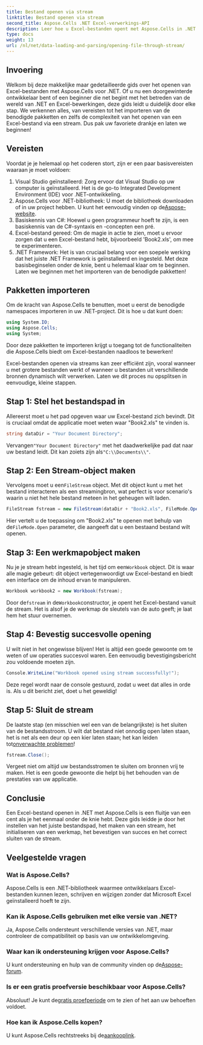 ```yaml
---
title: Bestand openen via stream
linktitle: Bestand openen via stream
second_title: Aspose.Cells .NET Excel-verwerkings-API
description: Leer hoe u Excel-bestanden opent met Aspose.Cells in .NET. Deze beginnersvriendelijke handleiding biedt stapsgewijze instructies voor efficiënte bestandsverwerking.
type: docs
weight: 13
url: /nl/net/data-loading-and-parsing/opening-file-through-stream/
---
```

## Invoering
Welkom bij deze makkelijke maar gedetailleerde gids over het openen van Excel-bestanden met Aspose.Cells voor .NET. Of u nu een doorgewinterde ontwikkelaar bent of een beginner die net begint met het betreden van de wereld van .NET en Excel-bewerkingen, deze gids leidt u duidelijk door elke stap. We verkennen alles, van vereisten tot het importeren van de benodigde pakketten en zelfs de complexiteit van het openen van een Excel-bestand via een stream. Dus pak uw favoriete drankje en laten we beginnen!
## Vereisten
Voordat je je helemaal op het coderen stort, zijn er een paar basisvereisten waaraan je moet voldoen:
1. Visual Studio geïnstalleerd: Zorg ervoor dat Visual Studio op uw computer is geïnstalleerd. Het is de go-to Integrated Development Environment (IDE) voor .NET-ontwikkeling.
2.  Aspose.Cells voor .NET-bibliotheek: U moet de bibliotheek downloaden of in uw project hebben. U kunt het eenvoudig vinden op de[Aspose-website](https://releases.aspose.com/cells/net/).
3. Basiskennis van C#: Hoewel u geen programmeur hoeft te zijn, is een basiskennis van de C#-syntaxis en -concepten een pré.
4. Excel-bestand gereed: Om de magie in actie te zien, moet u ervoor zorgen dat u een Excel-bestand hebt, bijvoorbeeld 'Book2.xls', om mee te experimenteren.
5. .NET Framework: Het is van cruciaal belang voor een soepele werking dat het juiste .NET Framework is geïnstalleerd en ingesteld.
Met deze basisbeginselen onder de knie, bent u helemaal klaar om te beginnen. Laten we beginnen met het importeren van de benodigde pakketten!
## Pakketten importeren
Om de kracht van Aspose.Cells te benutten, moet u eerst de benodigde namespaces importeren in uw .NET-project. Dit is hoe u dat kunt doen:
```csharp
using System.IO;
using Aspose.Cells;
using System;
```
Door deze pakketten te importeren krijgt u toegang tot de functionaliteiten die Aspose.Cells biedt om Excel-bestanden naadloos te bewerken!

Excel-bestanden openen via streams kan zeer efficiënt zijn, vooral wanneer u met grotere bestanden werkt of wanneer u bestanden uit verschillende bronnen dynamisch wilt verwerken. Laten we dit proces nu opsplitsen in eenvoudige, kleine stappen.
## Stap 1: Stel het bestandspad in
Allereerst moet u het pad opgeven waar uw Excel-bestand zich bevindt. Dit is cruciaal omdat de applicatie moet weten waar "Book2.xls" te vinden is.
```csharp
string dataDir = "Your Document Directory";
```
 Vervangen`"Your Document Directory"` met het daadwerkelijke pad dat naar uw bestand leidt. Dit kan zoiets zijn als`"C:\\Documents\\"`.
## Stap 2: Een Stream-object maken
 Vervolgens moet u een`FileStream` object. Met dit object kunt u met het bestand interacteren als een streamingbron, wat perfect is voor scenario's waarin u niet het hele bestand meteen in het geheugen wilt laden.
```csharp
FileStream fstream = new FileStream(dataDir + "Book2.xls", FileMode.Open);
```
 Hier vertelt u de toepassing om "Book2.xls" te openen met behulp van de`FileMode.Open` parameter, die aangeeft dat u een bestaand bestand wilt openen.
## Stap 3: Een werkmapobject maken
 Nu je je stream hebt ingesteld, is het tijd om een`Workbook` object. Dit is waar alle magie gebeurt: dit object vertegenwoordigt uw Excel-bestand en biedt een interface om de inhoud ervan te manipuleren.
```csharp
Workbook workbook2 = new Workbook(fstream);
```
 Door de`fstream` in de`Workbook`constructor, je opent het Excel-bestand vanuit de stream. Het is alsof je de werkmap de sleutels van de auto geeft; je laat hem het stuur overnemen.
## Stap 4: Bevestig succesvolle opening
U wilt niet in het ongewisse blijven! Het is altijd een goede gewoonte om te weten of uw operaties succesvol waren. Een eenvoudig bevestigingsbericht zou voldoende moeten zijn.
```csharp
Console.WriteLine("Workbook opened using stream successfully!");
```
Deze regel wordt naar de console gestuurd, zodat u weet dat alles in orde is. Als u dit bericht ziet, doet u het geweldig!
## Stap 5: Sluit de stream
 De laatste stap (en misschien wel een van de belangrijkste) is het sluiten van de bestandsstroom. U wilt dat bestand niet onnodig open laten staan, het is net als een deur op een kier laten staan; het kan leiden tot[onverwachte problemen](https://forum.aspose.com/c/cells/9)!
```csharp
fstream.Close();
```
Vergeet niet om altijd uw bestandsstromen te sluiten om bronnen vrij te maken. Het is een goede gewoonte die helpt bij het behouden van de prestaties van uw applicatie.
## Conclusie
Een Excel-bestand openen in .NET met Aspose.Cells is een fluitje van een cent als je het eenmaal onder de knie hebt. Deze gids leidde je door het instellen van het juiste bestandspad, het maken van een stream, het initialiseren van een werkmap, het bevestigen van succes en het correct sluiten van de stream. 
## Veelgestelde vragen
### Wat is Aspose.Cells?
Aspose.Cells is een .NET-bibliotheek waarmee ontwikkelaars Excel-bestanden kunnen lezen, schrijven en wijzigen zonder dat Microsoft Excel geïnstalleerd hoeft te zijn.
### Kan ik Aspose.Cells gebruiken met elke versie van .NET?
Ja, Aspose.Cells ondersteunt verschillende versies van .NET, maar controleer de compatibiliteit op basis van uw ontwikkelomgeving.
### Waar kan ik ondersteuning krijgen voor Aspose.Cells?
 U kunt ondersteuning en hulp van de community vinden op de[Aspose-forum](https://forum.aspose.com/c/cells/9).
### Is er een gratis proefversie beschikbaar voor Aspose.Cells?
 Absoluut! Je kunt de[gratis proefperiode](https://releases.aspose.com/) om te zien of het aan uw behoeften voldoet.
### Hoe kan ik Aspose.Cells kopen?
 U kunt Aspose.Cells rechtstreeks bij de[aankooplink](https://purchase.aspose.com/buy).